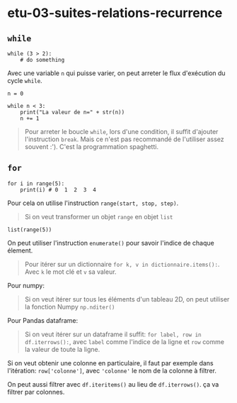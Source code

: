 # etu-03-suites-relations-recurrence

## `while`

```
while (3 > 2):
    # do something
```

Avec une variable `n` qui puisse varier, on peut arreter le flux d'exécution du cycle `while`.

```
n = 0

while n < 3:
    print("La valeur de n=" + str(n))
    n += 1
```

> Pour arreter le boucle `while`, lors d'une condition, il suffit d'ajouter l'instruction `break`. Mais ce n'est pas recommandé de l'utiliser assez souvent :'). C'est la programmation spaghetti.

## `for`

```
for i in range(5):
    print(i) # 0  1  2  3  4
```

Pour cela on utilise l'instruction `range(start, stop, step)`.

> Si on veut transformer un objet `range` en objet `list`

```
list(range(5))
```

On peut utiliser l'instruction `enumerate()` pour savoir l'indice de chaque élement.

> Pour itérer sur un dictionnaire `for k, v in dictionnaire.items():`. Avec `k` le mot clé et `v` sa valeur.

Pour numpy:

> Si on veut itérer sur tous les éléments d'un tableau 2D, on peut utiliser la fonction Numpy `np.nditer()`

Pour Pandas dataframe:

> Si on veut itérer sur un dataframe il suffit: `for label, row in df.iterrows():`, avec `label` comme l'indice de la ligne et `row` comme la valeur de toute la ligne.

Si on veut obtenir une colonne en particulaire, il faut par exemple dans l'itération: `row['colonne']`, avec `'colonne'` le nom de la colonne à filtrer.

On peut aussi filtrer avec `df.iteritems()` au lieu de `df.iterrows()`. ça va filtrer par colonnes.







